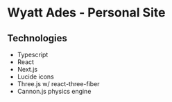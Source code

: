 # Wyatt Ades - Personal Site

## Technologies

- Typescript
- React
- Next.js
- Lucide icons
- Three.js w/ react-three-fiber
- Cannon.js physics engine
